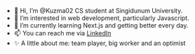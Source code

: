 - 👋 Hi, I’m @Kuzma02 CS student at Singidunum University.
- 👀 I’m interested in web development, particularly Javascript.
- 🌱 I’m currently learning Next.js and getting better every day.
- 📫 You can reach me via [LinkedIn](https://www.linkedin.com/in/aleksandar-kuzmanovic-090939241/)
- ✨ A little about me: team player, big worker and an optimist

<!---
Kuzma02/Kuzma02 is a ✨ special ✨ repository because its `README.md` (this file) appears on your GitHub profile.
You can click the Preview link to take a look at your changes.
--->
